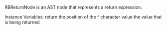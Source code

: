 RBReturnNode is an AST node that represents a return expression.

Instance Variables:
	return	<Integer>	the position of the ^ character
	value	<RBValueNode>	the value that is being returned

